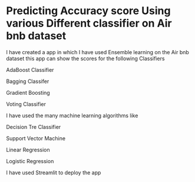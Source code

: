 # Predicting Accuracy score Using various Different classifier on Air bnb dataset
I have created a app in which I have used Ensemble learning on the Air bnb dataset this app can show the scores for the following Classifiers

AdaBoost Classifier

Bagging Classifer

Gradient Boosting

Voting Classifier



I have used the many machine learning algorithms like

Decision Tre Classifier

Support Vector Machine

Linear Regression

Logistic Regression



I have used Streamlit to deploy the app



